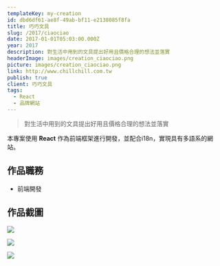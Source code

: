 ```yaml
---
templateKey: my-creation
id: dbd6df61-ae8f-49ab-bf11-e2138085f8fa
title: 巧巧文具
slug: /2017/ciaociao
date: 2017-01-01T05:03:00.000Z
year: 2017
description: 對生活中用到的文具提出好用且價格合理的想法並落實
headerImage: images/creation_ciaociao.png
picture: images/creation_ciaociao.png
link: http://www.chillchill.com.tw
publish: true
client: 巧巧文具
tags:
  - React
  - 品牌網站
---
```


> 對生活中用到的文具提出好用且價格合理的想法並落實

本專案使用 **React** 作為前端框架進行開發，並配合i18n，實現具有多語系的網站。

## 作品職務
- 前端開發

## 作品截圖

![](/images/creation_ciaociao-2.png)

![](/images/creation_ciaociao-3.png)

![](/images/creation_ciaociao-4.png)